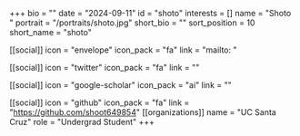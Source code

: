 +++
bio = "" 
date = "2024-09-11" 
id = "shoto" 
interests = [] 
name = "Shoto " 
portrait = "/portraits/shoto.jpg" 
short_bio = "" 
sort_position = 10
 short_name = "shoto" 

[[social]] 
    icon = "envelope" 
    icon_pack = "fa" 
    link = "mailto: "

 [[social]] 
    icon = "twitter" 
    icon_pack = "fa" 
    link = "" 

[[social]] 
    icon = "google-scholar" 
    icon_pack = "ai" 
    link = "" 

[[social]] 
    icon = "github" 
    icon_pack = "fa" 
    link = "https://github.com/shoot649854" 
[[organizations]] 
     name = "UC Santa Cruz" 
      role = "Undergrad Student" 
+++